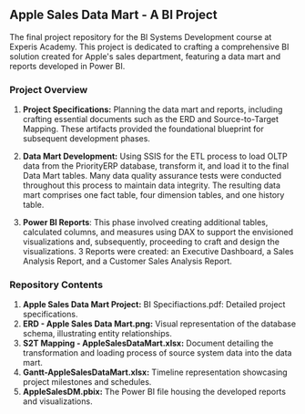 ## Apple Sales Data Mart - A BI Project
The final project repository for the BI Systems Development course at Experis Academy. This project is dedicated to crafting a comprehensive BI solution created for Apple's sales department, featuring a data mart and reports developed in Power BI.

### Project Overview

1. **Project Specifications:** Planning the data mart and reports, including crafting essential documents such as the ERD and Source-to-Target Mapping. These artifacts provided the foundational blueprint for subsequent development phases.

2. **Data Mart Development:** Using SSIS for the ETL process to load OLTP data from the PriorityERP database, transform it, and load it to the final Data Mart tables. Many data quality assurance tests were conducted throughout this process to maintain data integrity. The resulting data mart comprises one fact table, four dimension tables, and one history table.

3. **Power BI Reports**: This phase involved creating additional tables, calculated columns, and measures using DAX to support the envisioned visualizations and, subsequently, proceeding to craft and design the visualizations. 3 Reports were created: an Executive Dashboard, a Sales Analysis Report, and a Customer Sales Analysis Report.

### Repository Contents

1. **Apple Sales Data Mart Project:** BI Specifiactions.pdf: Detailed project specifications.
2. **ERD - Apple Sales Data Mart.png:** Visual representation of the database schema, illustrating entity relationships.
3. **S2T Mapping - AppleSalesDataMart.xlsx:** Document detailing the transformation and loading process of source system data into the data mart.
4. **Gantt-AppleSalesDataMart.xlsx:** Timeline representation showcasing project milestones and schedules.
5. **AppleSalesDM.pbix:** The Power BI file housing the developed reports and visualizations.
